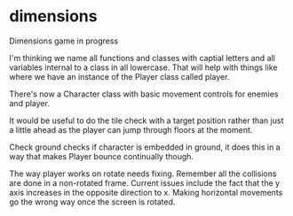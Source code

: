 # dimensions
Dimensions game in progress

I'm thinking we name all functions and classes with captial letters and all variables internal to a class in all lowercase.
That will help with things like where we have an instance of the Player class called player.

There's now a Character class with basic movement controls for enemies and player.

It would be useful to do the tile check with a target position rather than just a little ahead as the player can jump through floors at the moment.

Check ground checks if character is embedded in ground, it does this in a way that makes Player bounce continually though.

The way player works on rotate needs fixing. Remember all the collisions are done in a non-rotated frame.
Current issues include the fact that the y axis increases in the opposite direction to x. Making horizontal movements go the wrong way once the screen is rotated.
